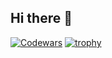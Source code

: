 ## Hi there 👋

<!--
**valevg/valevg** is a ✨ _special_ ✨ repository because its `README.md` (this file) appears on your GitHub profile.

Here are some ideas to get you started:

- 🔭 I’m currently working on ...
- 🌱 I’m currently learning ...
- 👯 I’m looking to collaborate on ...
- 🤔 I’m looking for help with ...
- 💬 Ask me about ...
- 📫 How to reach me: ...
- 😄 Pronouns: ...
- ⚡ Fun fact: ...
-->
[![Codewars](https://www.codewars.com/users/valevg/badges/large)](https://www.codewars.com/users/valevg)
[![trophy](https://github-profile-trophy.vercel.app/valevgryo-ma)](https://github.com/ryo-ma/github-profile-trophy)
